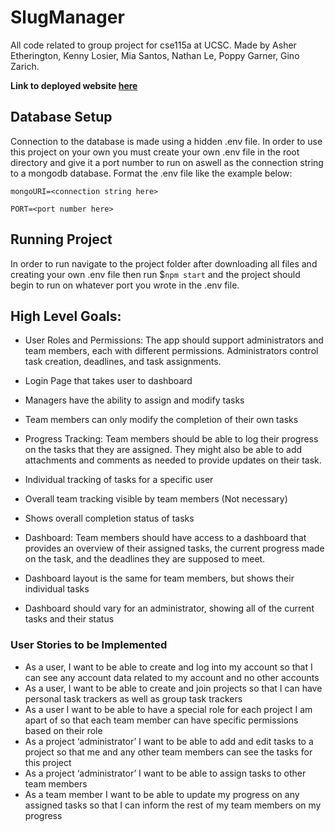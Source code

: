 # SlugManager
All code related to group project for cse115a at UCSC. Made by Asher Etherington, Kenny Losier, Mia Santos, Nathan Le, Poppy Garner, Gino Zarich.

__Link to deployed website [here](https://slugmanager.onrender.com/)__

## Database Setup
Connection to the database is made using a hidden .env file. In order to use this project on your own you must create your own .env file in the root directory and give
it a port number to run on aswell as the connection string to a mongodb database.
Format the .env file like the example below:

```
mongoURI=<connection string here>

PORT=<port number here>
```

## Running Project
In order to run navigate to the project folder after downloading all files and creating your own .env file then run $`npm start` and the project should begin to run on whatever port you wrote in the .env file.


## High Level Goals:
- User Roles and Permissions: The app should support administrators and team members, each with different permissions. Administrators control task creation, deadlines, and task assignments.

- Login Page that takes user to dashboard

- Managers have the ability to assign and modify tasks

- Team members can only modify the completion of their own tasks

- Progress Tracking: Team members should be able to log their progress on the tasks that they are assigned. They might also be able to add attachments and comments as needed to provide updates on their task.

- Individual tracking of tasks for a specific user

- Overall team tracking visible by team members (Not necessary)

- Shows overall completion status of tasks

- Dashboard: Team members should have access to a dashboard that provides an overview of their assigned tasks, the current progress made on the task, and the deadlines they are supposed to meet.

- Dashboard layout is the same for team members, but shows their individual tasks

- Dashboard should vary for an administrator, showing all of the current tasks and their status

### User Stories to be Implemented
- As a user, I want to be able to create and log into my account so that I can see any account data related to my account and no other accounts
- As a user, I want to be able to create and join projects so that I can have personal task trackers as well as group task trackers
- As a user I want to be able to have a special role for each project I am apart of so that each team member can have specific permissions based on their role
- As a project ‘administrator’ I want to be able to add and edit tasks to a project so that me and any other team members can see the tasks for this project
- As a project ‘administrator’ I want to be able to assign tasks to other team members
- As a team member I want to be able to update my progress on any assigned tasks so that I can inform the rest of my team members on my progress